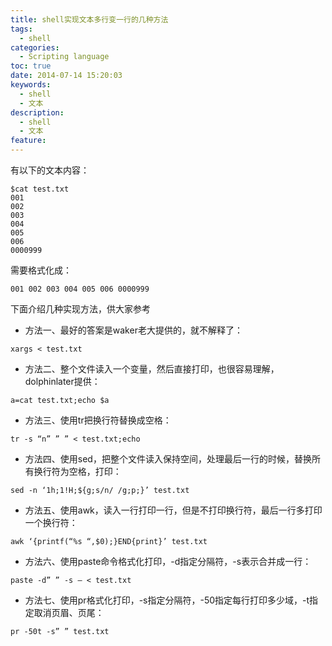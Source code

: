 ```yaml
---
title: shell实现文本多行变一行的几种方法
tags:
  - shell
categories:
  - Scripting language
toc: true
date: 2014-07-14 15:20:03
keywords:
  - shell
  - 文本
description:
  - shell
  - 文本
feature:
---
```


有以下的文本内容：
``` shell
$cat test.txt
001
002
003
004
005
006
0000999
```
需要格式化成：
``` shell
001 002 003 004 005 006 0000999
```
下面介绍几种实现方法，供大家参考

* 方法一、最好的答案是waker老大提供的，就不解释了：
``` shell
xargs < test.txt
```
* 方法二、整个文件读入一个变量，然后直接打印，也很容易理解，dolphinlater提供：
``` shell
a=cat test.txt;echo $a
```

* 方法三、使用tr把换行符替换成空格：
``` shell
tr -s “n” ” ” < test.txt;echo
```

* 方法四、使用sed，把整个文件读入保持空间，处理最后一行的时候，替换所有换行符为空格，打印：
``` shell
sed -n ‘1h;1!H;${g;s/n/ /g;p;}’ test.txt
```

* 方法五、使用awk，读入一行打印一行，但是不打印换行符，最后一行多打印一个换行符：
``` shell
awk ‘{printf(“%s “,$0);}END{print}’ test.txt
```

* 方法六、使用paste命令格式化打印，-d指定分隔符，-s表示合并成一行：
``` shell
paste -d” ” -s – < test.txt
```

* 方法七、使用pr格式化打印，-s指定分隔符，-50指定每行打印多少域，-t指定取消页眉、页尾：
``` shell
pr -50t -s” ” test.txt
```